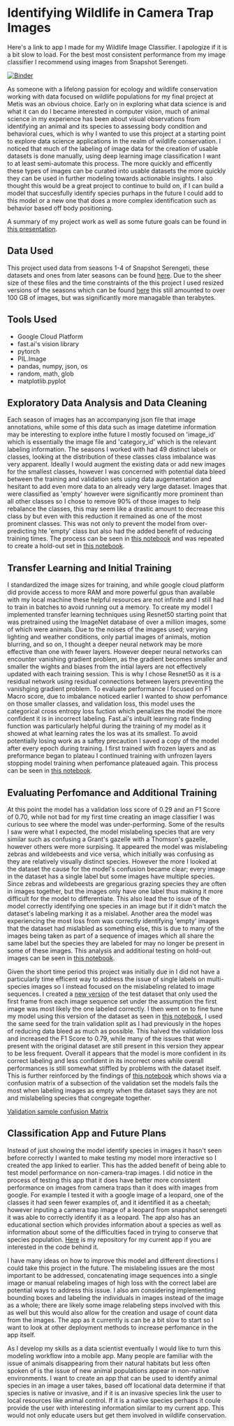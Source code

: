# Identifying Wildlife in Camera Trap Images

Here's a link to app I made for my Wildlife Image Classifier. I apologize if it is a bit slow to load. For the best most consistent performance from my image classifier I recommend using images from Snapshot Serengeti. 

[![Binder](https://mybinder.org/badge_logo.svg)](https://mybinder.org/v2/gh/Jilliane1993/classifier_app/HEAD?urlpath=%2Fvoila%2Frender%2Fdeployment.ipynb)

As someone with a lifelong passion for ecology and wildlife conservation working with data focused on wildlife populations for my final project at Metis was an obvious choice. Early on in exploring what data science is and what it can do I became interested in computer vision, much of animal science in my experience has been about visual observations from identifying an animal and its species to assessing body condition and behavioral cues, which is why I wanted to use this project at a starting point to explore data science applications in the realm of wildlife conservation. I noticed that much of the labeling of image data for the creation of usable datasets is done manually, using deep learning image classification I want to at least semi-automate this process. The more quickly and efficently these types of images can be curated into usable datasets the more quickly they can be used in further modeling towards actionable insights. I also thought this would be a great project to continue to build on, if I can build a model that succesfully identify species purhaps in the future I could add to this model or a new one that does a more complex identification such as behavior based off body positioning.

A summary of my project work as well as some future goals can be found in [this presentation](placeholder). 

## Data Used

This project used data from seasons 1-4 of Snapshot Serengeti, these datasets and ones from later seasons can be found [here](http://lila.science/datasets/snapshot-serengeti). Due to the sheer size of these files and the time constraints of the this project I used resized versions of the seasons which can be found [here](https://community.drivendata.org/t/resized-dataset-is-now-available/3874) this still amounted to over 100 GB of images, but was significantly more managable than terabytes. 

## Tools Used
- Google Cloud Platform
- fast.ai's vision library
- pytorch
- PIL.Image
- pandas, numpy, json, os
- random, math, glob
- matplotlib.pyplot

## Exploratory Data Analysis and Data Cleaning

Each season of images has an accompanying json file that image annotations, while some of this data such as image datetime information may be interesting to explore inthe future I mostly focused on 'image_id' which is essentially the image file and 'category_id' which is the relevant labeling information. The seasons I worked with had 49 distinct labels or classes, looking at the distribution of these classes class imbalance was very apparent. Ideally I would augment the existing data or add new images for the smallest classes, however I was concerned with potential data bleed between the training and validation sets using data augementation and hesitant to add even more data to an already very large dataset. Images that were classified as 'empty' however were significantly more prominent than all other classes so I chose to remove 90% of those images to help rebalance the classes, this may seem like a drastic amount to decrease this class by but even with this reduction it remained as one of the most prominent classes. This was not only to prevent the model from over-predicting hte 'empty' class but also had the added benefit of reducing training times.  The process can be seen in [this notebook](00Cleaning_Labeling.ipynb) and was repeated to create a hold-out set in [this notebook](01Creating_Test_set.ipynb).

## Transfer Learning and Initial Training

I standardized the image sizes for training, and while google cloud platform did provide access to more RAM and more powerful gpus than available with my local machine these helpful resources are not infinite and I still had to train in batches to avoid running out a memory. To create my model I implemented transfer learning techniques using Resnet50 starting point that was pretrained using the ImageNet database of over a million images, some of which were animals. Due to the noises of the images used; varying lighting and weather conditions, only partial images of animals, motion blurring, and so on, I thought a deeper neural network may be more effective than one with fewer layers. However deeper neural networks can encounter vanishing gradient problem, as the gradient becomes smaller and smaller the wights and biases from the intial layers are not effectively updated with each training session. This is why I chose Resnet50 as it is a residual network using residual connections between layers preventing the vanishging gradient problem.  To evaluate performance  I focused on F1 Macro score, due to imbalance noticed earlier I wanted to show perfomance on those smaller classes, and validation loss, this model uses the categorical cross entropy loss fuction which penalizes the model the more confident it is in incorrect labeling. Fast.ai's inbuilt learning rate finding function was particularly helpful during the training of my model as it showed at what learning rates the los was at its smallest. To avoid potentially losing work as a saftey precaution I saved a copy of the model after every epoch during training. I first trained with frozen layers and as preformance began to plateau I continued training with unfrozen layers stopping model training when perfomance plateaued again. This process can be seen in [this notebook](02Transfer_Learning_Training.ipynb).

## Evaluating Perfomance and Additional Training

At this point the model has a validation loss score of 0.29 and an F1 Score of 0.70, while not bad for my first time creating an image classifier I was curious to see where the model was under-performing. Some of the results I saw were what I expected, the model mislabeling species that are very similar such as confusing a Grant's gazelle with a Thomson's gazelle, however others were more surpising. It appeared the model was mislabeling zebras and wildebeests and vice versa, which initially was confusing as they are relatively visually distinct species. However the more I looked at the dataset the cause for the model's confusion became clear; every image in the dataset has a single label but some images have multiple species. Since zebras and wildebeests are gregarious grazing species they are often in images together, but the images only have one label thus making it more difficult for the model to differentiate. This also lead the to issue of the model correctly identifying one species in an image but if it didn't match the dataset's labeling marking it as a mislabel. Another area the model was experiencing the most loss from was correctly identifying 'empty' images that the dataset had mislabled as something else, this is due to many of the images being taken as part of a sequence of images which all share the same label but the species they are labeled for may no longer be present in some of these images. This analysis and additional testing on hold-out images can be seen in [this notebook](03Testing.ipynb).

Given the short time period this project was initially due in I did not have a particularly time efficent way to address the issue of single labels on multi-species images so I instead focused on the mislabeling related to image sequences. I created a [new version](04First_Frames_Only.ipynb) of the test dataset that only used the first frame from each image sequence set under the assumption the first image was most likely the one labeled correctly. I then went on to fine tune my model using this version of the dataset as seen in [this notebook](05Transfer_Learning_Frame1.ipynb), I used the same seed for the train validation split as I had previously in the hopes of reducing data bleed as much as possible. This halved the validation loss and increased the F1 Score to 0.79, while many of the issues that were present with the original dataset are still present in this version they appear to be less frequent. Overall it appears that the model is more confident in its correct labeling and less confident in its incorrect ones while overall performances is still somewhat stiffled by problems with the dataset itself. This is further reinforced by the findings of [this notebook](06Inerpretation_with_validation_sample.ipynb) which shows via a confusion matrix of a subsection of the validation set the models fails the most when labeling images as empty when the dataset says they are not and mislabeling species that congregate together. 

[Validation sample confusion Matrix](Images/giant_confusion_matrix.png)

## Classification App and Future Plans

Instead of just showing the model identify species in images it hasn't seen before correctly I wanted to make testing my model more interactive so I created the app linked to earlier. This has the added benefit of being able to test model performance on non-camera-trap images. I did notice in the process of testing this app that it does have better more consistent performance on images from camera traps than it does with images from google. For example I tested it with a google image of a leopard, one of the classes it had seen fewer examples of, and it identified it as a cheetah; however inputing a camera trap image of a leopard from snapshot serengeti it was able to correctly identify it as a leopard. The app also has an educational section which provides information about a species as well as information about some of the difficulties faced in trying to conserve that species population. [Here](https://github.com/Jilliane1993/classifier_app) is my repository for my current app if you are interested in the code behind it. 

I have many ideas on how to improve this model and different directions I could take this project in the future. The mislabeling issues are the most important to be addressed, concatenating image sequences into a single image or manual relabeling images of high loss with the correct label are potential ways to address this issue. I also am considering implementing bounding boxes and labeling the individuals in images instead of the image as a whole; there are likely some image relabeling steps involved with this as well but this would also allow for the creation and usage of count data from the images. The app as it currently is can be a bit slow to start so I want to look at other deployment methods to increase perfomance in the app itself. 

As I develop my skills as a data scientist eventually I would like to turn this modeling workflow into a mobile app. Many people are familiar with the issue of animals disappearing from their natural habitats but less often spoken of is the issue of new animal populations appear in non-native environments. I want to create an app that can be used to identify animal species in an image a user takes, based off locational data determine if that species is native or invasive, and if it is an invasive species link the user to local resources like animal control. If it is a native species perhaps it coule provide the user with interesting information similar to my current app. This would not only educate users but get them involved in wildlife conservation.
